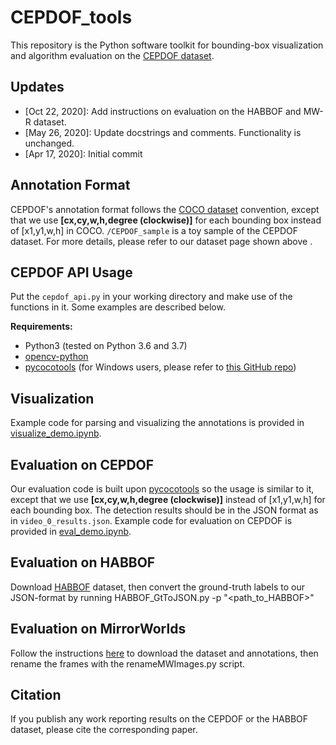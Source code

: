 # CEPDOF_tools
This repository is the Python software toolkit for bounding-box visualization and algorithm evaluation on the [CEPDOF dataset](http://vip.bu.edu/cepdof/).

## Updates
- [Oct 22, 2020]: Add instructions on evaluation on the HABBOF and MW-R dataset.
- [May 26, 2020]: Update docstrings and comments. Functionality is unchanged.
- [Apr 17, 2020]: Initial commit

## Annotation Format
CEPDOF's annotation format follows the [COCO dataset](http://cocodataset.org/#home) convention, except that we use **[cx,cy,w,h,degree (clockwise)]** for each bounding box instead of [x1,y1,w,h] in COCO. `/CEPDOF_sample` is a toy sample of the CEPDOF dataset. For more details, please refer to our dataset page shown above .

## CEPDOF API Usage
Put the `cepdof_api.py` in your working directory and make use of the functions in it. Some examples are described below.

**Requirements:**
- Python3 (tested on Python 3.6 and 3.7)
- [opencv-python](https://pypi.org/project/opencv-python/)
- [pycocotools](https://github.com/cocodataset/cocoapi) (for Windows users, please refer to [this GitHub repo](https://github.com/maycuatroi/pycocotools-window))

## Visualization
Example code for parsing and visualizing the annotations is provided in [visualize_demo.ipynb](https://github.com/duanzhiihao/CEPDOF_tools/blob/master/visualize_demo.ipynb).

## Evaluation on CEPDOF
Our evaluation code is built upon [pycocotools](https://github.com/cocodataset/cocoapi) so the usage is similar to it, except that we use **[cx,cy,w,h,degree (clockwise)]** instead of [x1,y1,w,h] for each bounding box. The detection results should be in the JSON format as in `video_0_results.json`. Example code for evaluation on CEPDOF is provided in [eval_demo.ipynb](https://github.com/duanzhiihao/CEPDOF_tools/blob/master/eval_demo.ipynb). 

## Evaluation on HABBOF
Download [HABBOF](https://vip.bu.edu/habbof/) dataset, then convert the ground-truth labels to our JSON-format by running HABBOF_GtToJSON.py -p "<path_to_HABBOF>"

## Evaluation on MirrorWorlds
Follow the instructions [here](http://vip.bu.edu/projects/vsns/cossy/datasets/mw-r/) to download the dataset and annotations, then rename the frames with the renameMWImages.py script.

## Citation
If you publish any work reporting results on the CEPDOF or the HABBOF dataset, please cite the corresponding paper.
